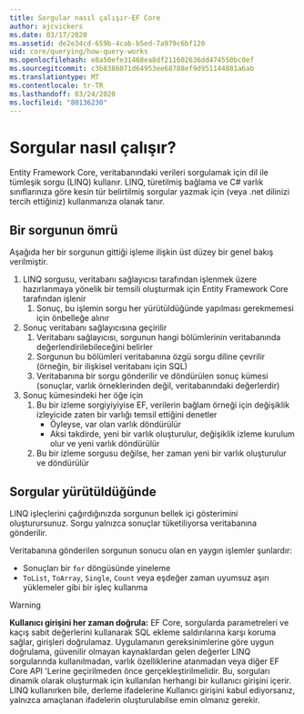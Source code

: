 ```yaml
---
title: Sorgular nasıl çalışır-EF Core
author: ajcvickers
ms.date: 03/17/2020
ms.assetid: de2e34cd-659b-4cab-b5ed-7a979c6bf120
uid: core/querying/how-query-works
ms.openlocfilehash: e8a50efe31468ea8df211602636dd474550bc0ef
ms.sourcegitcommit: c3b8386071d64953ee68788ef9d951144881a6ab
ms.translationtype: MT
ms.contentlocale: tr-TR
ms.lasthandoff: 03/24/2020
ms.locfileid: "80136230"
---
```

# <a name="how-queries-work"></a>Sorgular nasıl çalışır?

Entity Framework Core, veritabanındaki verileri sorgulamak için dil ile tümleşik sorgu (LINQ) kullanır. LINQ, türetilmiş bağlama ve C# varlık sınıflarınıza göre kesin tür belirtilmiş sorgular yazmak için (veya .net dilinizi tercih ettiğiniz) kullanmanıza olanak tanır.

## <a name="the-life-of-a-query"></a>Bir sorgunun ömrü

Aşağıda her bir sorgunun gittiği işleme ilişkin üst düzey bir genel bakış verilmiştir.

1. LINQ sorgusu, veritabanı sağlayıcısı tarafından işlenmek üzere hazırlanmaya yönelik bir temsili oluşturmak için Entity Framework Core tarafından işlenir
   1. Sonuç, bu işlemin sorgu her yürütüldüğünde yapılması gerekmemesi için önbelleğe alınır
2. Sonuç veritabanı sağlayıcısına geçirilir
   1. Veritabanı sağlayıcısı, sorgunun hangi bölümlerinin veritabanında değerlendirilebileceğini belirler
   2. Sorgunun bu bölümleri veritabanına özgü sorgu diline çevrilir (örneğin, bir ilişkisel veritabanı için SQL)
   3. Veritabanına bir sorgu gönderilir ve döndürülen sonuç kümesi (sonuçlar, varlık örneklerinden değil, veritabanındaki değerlerdir)
3. Sonuç kümesindeki her öğe için
   1. Bu bir izleme sorgiyiyiyise EF, verilerin bağlam örneği için değişiklik izleyicide zaten bir varlığı temsil ettiğini denetler
      * Öyleyse, var olan varlık döndürülür
      * Aksi takdirde, yeni bir varlık oluşturulur, değişiklik izleme kurulum olur ve yeni varlık döndürülür
   2. Bu bir izleme sorgusu değilse, her zaman yeni bir varlık oluşturulur ve döndürülür

## <a name="when-queries-are-executed"></a>Sorgular yürütüldüğünde

LINQ işleçlerini çağırdığınızda sorgunun bellek içi gösterimini oluşturursunuz. Sorgu yalnızca sonuçlar tüketiliyorsa veritabanına gönderilir.

Veritabanına gönderilen sorgunun sonucu olan en yaygın işlemler şunlardır:

* Sonuçları bir `for` döngüsünde yineleme
* `ToList`, `ToArray`, `Single`, `Count` veya eşdeğer zaman uyumsuz aşırı yüklemeler gibi bir işleç kullanma

> [!WARNING]  
> **Kullanıcı girişini her zaman doğrula:** EF Core, sorgularda parametreleri ve kaçış sabit değerlerini kullanarak SQL ekleme saldırılarına karşı koruma sağlar, girişleri doğrulamaz. Uygulamanın gereksinimlerine göre uygun doğrulama, güvenilir olmayan kaynaklardan gelen değerler LINQ sorgularında kullanılmadan, varlık özelliklerine atanmadan veya diğer EF Core API 'Lerine geçirilmeden önce gerçekleştirilmelidir. Bu, sorguları dinamik olarak oluşturmak için kullanılan herhangi bir kullanıcı girişini içerir. LINQ kullanırken bile, derleme ifadelerine Kullanıcı girişini kabul ediyorsanız, yalnızca amaçlanan ifadelerin oluşturulabilse emin olmanız gerekir.
